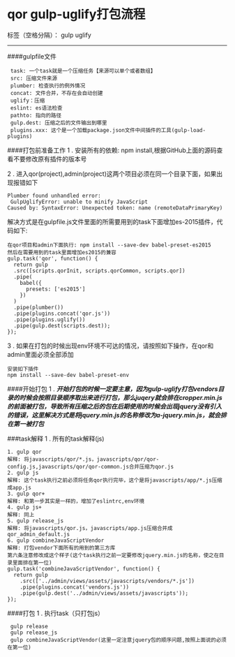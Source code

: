 



# qor gulp-uglify打包流程

标签（空格分隔）： gulp uglify

-------------
####gulpfile文件
```
 task: 一个task就是一个压缩任务【来源可以单个或者数组】
 src: 压缩文件来源
 plumber: 检查执行的例外情况
 concat: 文件合并，不存在会自动创建
 uglify：压缩
 eslint: es语法检查
 pathto: 指向的路径
 gulp.dest: 压缩之后的文件输出到哪里
 plugins.xxx: 这个是一个加载package.json文件中间插件的工具(gulp-load-plugins)
```

####打包前准备工作
1 . 安装所有的依赖: npm install,根据GitHub上面的源码查看不要修改原有插件的版本号

2 . 进入qor(project),admin(project)这两个项目必须在同一个目录下面，如果出现报错如下
```
Plumber found unhandled error:
 GulpUglifyError: unable to minify JavaScript
Caused by: SyntaxError: Unexpected token: name (remoteDataPrimaryKey)
```
解决方式是在gulpfile.js文件里面的所需要用到的task下面增加es-2015插件，代码如下:

```
在qor项目和admin下面执行: npm install --save-dev babel-preset-es2015
然后在需要用到的task里面增加es2015的兼容
gulp.task('qor', function() {
  return gulp
  .src([scripts.qorInit, scripts.qorCommon, scripts.qor])
  .pipe(
    babel({
      presets: ['es2015']
    })
  )
  .pipe(plumber())
  .pipe(plugins.concat('qor.js'))
  .pipe(plugins.uglify())
  .pipe(gulp.dest(scripts.dest));
});
```


3 . 如果在打包的时候出现env环境不可达的情况，请按照如下操作，在qor和admin里面必须全部添加

```
安装如下插件
npm install --save-dev babel-preset-env
```


####开始打包
1 . ***开始打包的时候一定要主意，因为gulp-uglify打包vendors目录的时候会按照目录顺序取出来进行打包，那么juqery就会排在cropper.min.js的前面被打包，导致所有压缩之后的包在后期使用的时候会出现jquery没有引入的错误，这里解决方式是将jquery.min.js的名称修改为a-jquery.min.js，就会排在第一被打包***

###task解释
1 . 所有的task解释(js)
```
1. gulp qor
解释: 将javascripts/qor/*.js，javascripts/qor/qor-config.js,javascripts/qor/qor-common.js合并压缩为qor.js
2. gulp js
解释: 这个task执行之前必须将任务qor执行完毕，这个是将javascripts/app/*.js压缩成app.js
3. gulp qor+
解释: 和第一步其实是一样的，增加了eslintrc,env环境
4. gulp js+
解释: 同上
5. gulp release_js
解释: 将javascripts/qor.js，javascripts/app.js压缩合并成qor_admin_default.js
6. gulp combineJavaScriptVendor
解释: 打包vendor下面所有的用到的第三方库
第六条注意修改成这个样子(这个task执行之前一定要修改jquery.min.js的名称，使之在目录里面排在第一位)
gulp.task('combineJavaScriptVendor', function() {
  return gulp
    .src(['../admin/views/assets/javascripts/vendors/*.js'])
    .pipe(plugins.concat('vendors.js'))
    .pipe(gulp.dest('../admin/views/assets/javascripts'));
});
```

####打包
1 . 执行task（只打包js）
```
 gulp release
 gulp release_js
 gulp combineJavaScriptVendor(这里一定注意jquery包的顺序问题,按照上面说的必须在第一位)
```









